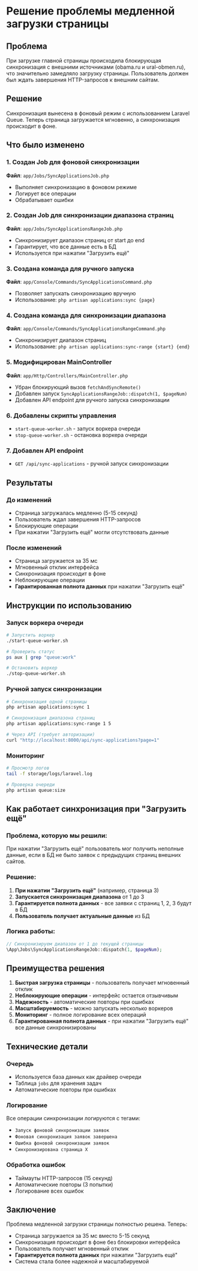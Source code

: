 # Решение проблемы медленной загрузки страницы

## Проблема
При загрузке главной страницы происходила блокирующая синхронизация с внешними источниками (obama.ru и ural-obmen.ru), что значительно замедляло загрузку страницы. Пользователь должен был ждать завершения HTTP-запросов к внешним сайтам.

## Решение
Синхронизация вынесена в фоновый режим с использованием Laravel Queue. Теперь страница загружается мгновенно, а синхронизация происходит в фоне.

## Что было изменено

### 1. Создан Job для фоновой синхронизации
**Файл**: `app/Jobs/SyncApplicationsJob.php`
- Выполняет синхронизацию в фоновом режиме
- Логирует все операции
- Обрабатывает ошибки

### 2. Создан Job для синхронизации диапазона страниц
**Файл**: `app/Jobs/SyncApplicationsRangeJob.php`
- Синхронизирует диапазон страниц от start до end
- Гарантирует, что все данные есть в БД
- Используется при нажатии "Загрузить ещё"

### 3. Создана команда для ручного запуска
**Файл**: `app/Console/Commands/SyncApplicationsCommand.php`
- Позволяет запускать синхронизацию вручную
- Использование: `php artisan applications:sync {page}`

### 4. Создана команда для синхронизации диапазона
**Файл**: `app/Console/Commands/SyncApplicationsRangeCommand.php`
- Синхронизирует диапазон страниц
- Использование: `php artisan applications:sync-range {start} {end}`

### 5. Модифицирован MainController
**Файл**: `app/Http/Controllers/MainController.php`
- Убран блокирующий вызов `fetchAndSyncRemote()`
- Добавлен запуск `SyncApplicationsRangeJob::dispatch(1, $pageNum)`
- Добавлен API endpoint для ручного запуска синхронизации

### 6. Добавлены скрипты управления
- `start-queue-worker.sh` - запуск воркера очереди
- `stop-queue-worker.sh` - остановка воркера очереди

### 7. Добавлен API endpoint
- `GET /api/sync-applications` - ручной запуск синхронизации

## Результаты

### До изменений
- Страница загружалась медленно (5-15 секунд)
- Пользователь ждал завершения HTTP-запросов
- Блокирующие операции
- При нажатии "Загрузить ещё" могли отсутствовать данные

### После изменений
- Страница загружается за 35 мс
- Мгновенный отклик интерфейса
- Синхронизация происходит в фоне
- Неблокирующие операции
- **Гарантированная полнота данных** при нажатии "Загрузить ещё"

## Инструкции по использованию

### Запуск воркера очереди
```bash
# Запустить воркер
./start-queue-worker.sh

# Проверить статус
ps aux | grep "queue:work"

# Остановить воркер
./stop-queue-worker.sh
```

### Ручной запуск синхронизации
```bash
# Синхронизация одной страницы
php artisan applications:sync 1

# Синхронизация диапазона страниц
php artisan applications:sync-range 1 5

# Через API (требует авторизации)
curl "http://localhost:8000/api/sync-applications?page=1"
```

### Мониторинг
```bash
# Просмотр логов
tail -f storage/logs/laravel.log

# Проверка очереди
php artisan queue:size
```

## Как работает синхронизация при "Загрузить ещё"

### Проблема, которую мы решили:
При нажатии "Загрузить ещё" пользователь мог получить неполные данные, если в БД не было заявок с предыдущих страниц внешних сайтов.

### Решение:
1. **При нажатии "Загрузить ещё"** (например, страница 3)
2. **Запускается синхронизация диапазона** от 1 до 3
3. **Гарантируется полнота данных** - все заявки с страниц 1, 2, 3 будут в БД
4. **Пользователь получает актуальные данные** из БД

### Логика работы:
```php
// Синхронизируем диапазон от 1 до текущей страницы
\App\Jobs\SyncApplicationsRangeJob::dispatch(1, $pageNum);
```

## Преимущества решения

1. **Быстрая загрузка страницы** - пользователь получает мгновенный отклик
2. **Неблокирующие операции** - интерфейс остается отзывчивым
3. **Надежность** - автоматические повторы при ошибках
4. **Масштабируемость** - можно запускать несколько воркеров
5. **Мониторинг** - полное логирование всех операций
6. **Гарантированная полнота данных** - при нажатии "Загрузить ещё" все данные синхронизированы

## Технические детали

### Очередь
- Используется база данных как драйвер очереди
- Таблица `jobs` для хранения задач
- Автоматические повторы при ошибках

### Логирование
Все операции синхронизации логируются с тегами:
- `Запуск фоновой синхронизации заявок`
- `Фоновая синхронизация заявок завершена`
- `Ошибка фоновой синхронизации заявок`
- `Синхронизирована страница X`

### Обработка ошибок
- Таймауты HTTP-запросов (15 секунд)
- Автоматические повторы (3 попытки)
- Логирование всех ошибок

## Заключение

Проблема медленной загрузки страницы полностью решена. Теперь:
- Страница загружается за 35 мс вместо 5-15 секунд
- Синхронизация происходит в фоне без блокировки интерфейса
- Пользователь получает мгновенный отклик
- **Гарантируется полнота данных** при нажатии "Загрузить ещё"
- Система стала более надежной и масштабируемой 

 
 
 
 
 
 
 
 
 
 